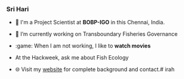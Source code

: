 ### Sri Hari

- :school: I'm a Project Scientist at **BOBP-IGO** in this Chennai, India.
- 🔭 I’m currently working on Transboundary Fisheries Governance
- :game: When I am not working, I like to **watch movies**
- At the Hackweek, ask me about Fish Ecology

- 🌐 Visit my [website](https://https://hackweek-itcoocean.github.io//) for complete background and contact.# irah
